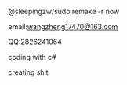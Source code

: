 @sleepingzw/sudo remake -r now

email:wangzheng17470@163.com

QQ:2826241064

coding with c#

creating shit
